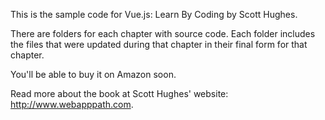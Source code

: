 This is the sample code for Vue.js: Learn By Coding by Scott Hughes.

There are folders for each chapter with source code.  Each folder includes the
files that were updated during that chapter in their final form for that
chapter.

You'll be able to buy it on Amazon soon.

Read more about the book at Scott Hughes' website: http://www.webapppath.com.
